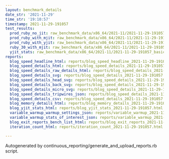 ```yaml
---
layout: benchmark_details
date_str: '2021-11-29'
time_str: '19:10:57'
timestamp: 2021-11-29-191057
test_results:
  prod_ruby_no_jit: raw_benchmark_data/x86_64/2021-11/2021-11-29-191057_basic_benchmark_prod_ruby_no_jit.json
  prod_ruby_with_mjit: raw_benchmark_data/x86_64/2021-11/2021-11-29-191057_basic_benchmark_prod_ruby_with_mjit.json
  prod_ruby_with_yjit: raw_benchmark_data/x86_64/2021-11/2021-11-29-191057_basic_benchmark_prod_ruby_with_yjit.json
  ruby_30_with_mjit: raw_benchmark_data/x86_64/2021-11/2021-11-29-191057_basic_benchmark_ruby_30_with_mjit.json
  yjit_stats: raw_benchmark_data/x86_64/2021-11/2021-11-29-191057_basic_benchmark_yjit_stats.json
reports:
  blog_speed_headline_html: reports/blog_speed_headline_2021-11-29-191057.html
  blog_speed_details_html: reports/blog_speed_details_2021-11-29-191057.html
  blog_speed_details_raw_details_html: reports/blog_speed_details_2021-11-29-191057.raw_details.html
  blog_speed_details_svg: reports/blog_speed_details_2021-11-29-191057.svg
  blog_speed_details_head_svg: reports/blog_speed_details_2021-11-29-191057.head.svg
  blog_speed_details_back_svg: reports/blog_speed_details_2021-11-29-191057.back.svg
  blog_speed_details_micro_svg: reports/blog_speed_details_2021-11-29-191057.micro.svg
  blog_speed_details_tripwires_json: reports/blog_speed_details_2021-11-29-191057.tripwires.json
  blog_speed_details_csv: reports/blog_speed_details_2021-11-29-191057.csv
  blog_memory_details_html: reports/blog_memory_details_2021-11-29-191057.html
  blog_yjit_stats_html: reports/blog_yjit_stats_2021-11-29-191057.html
  variable_warmup_warmup_settings_json: reports/variable_warmup_2021-11-29-191057.warmup_settings.json
  variable_warmup_stats_of_interest_json: reports/variable_warmup_2021-11-29-191057.stats_of_interest.json
  blog_exit_reports_bench_list_html: reports/blog_exit_reports_2021-11-29-191057.bench_list.html
  iteration_count_html: reports/iteration_count_2021-11-29-191057.html

---
```

Autogenerated by continuous_reporting/generate_and_upload_reports.rb script.
